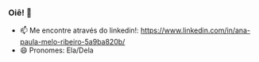 ### Oiê! 👋




- 📫 Me encontre através do linkedin!: https://www.linkedin.com/in/ana-paula-melo-ribeiro-5a9ba820b/
- 😄 Pronomes: Ela/Dela
